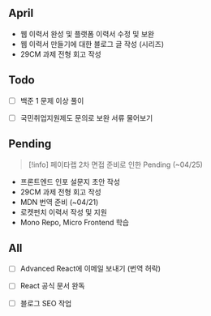 ## April
- 웹 이력서 완성 및 플랫폼 이력서 수정 및 보완
- 웹 이력서 만들기에 대한 블로그 글 작성 (시리즈)
- 29CM 과제 전형 회고 작성

## Todo
- [ ] 백준 1 문제 이상 풀이
- [ ] 국민취업지원제도 문의로 보완 서류 물어보기


## Pending

> [!info] 페이타랩 2차 면접 준비로 인한 Pending (~04/25)

- 프론트엔드 인포 설문지 초안 작성
- 29CM 과제 전형 회고 작성
- MDN 번역 준비 (~04/21)
- 로켓펀치 이력서 작성 및 지원
- Mono Repo, Micro Frontend 학습


## All
- [ ] Advanced React에 이메일 보내기 (번역 허락)
- [ ] React 공식 문서 완독
- [ ] 블로그 SEO 작업

